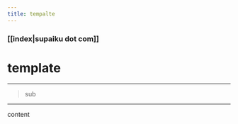 ```yaml
---
title: tempalte
---
```


### [[index|supaiku dot com]]

<h1 onclick="document.getElementById('darkmode-toggle').click();">
template
</h1>

---
> sub
---

content
